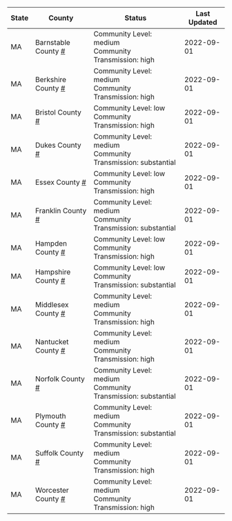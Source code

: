 State | County | Status | Last Updated
--- | --- | --- | --- 
MA | Barnstable County <a href="#barnstable_county">#</a> | <a name="barnstable_county"></a>Community Level: medium<br/>Community Transmission: high | 2022-09-01
MA | Berkshire County <a href="#berkshire_county">#</a> | <a name="berkshire_county"></a>Community Level: medium<br/>Community Transmission: high | 2022-09-01
MA | Bristol County <a href="#bristol_county">#</a> | <a name="bristol_county"></a>Community Level: low<br/>Community Transmission: high | 2022-09-01
MA | Dukes County <a href="#dukes_county">#</a> | <a name="dukes_county"></a>Community Level: medium<br/>Community Transmission: substantial | 2022-09-01
MA | Essex County <a href="#essex_county">#</a> | <a name="essex_county"></a>Community Level: low<br/>Community Transmission: high | 2022-09-01
MA | Franklin County <a href="#franklin_county">#</a> | <a name="franklin_county"></a>Community Level: medium<br/>Community Transmission: substantial | 2022-09-01
MA | Hampden County <a href="#hampden_county">#</a> | <a name="hampden_county"></a>Community Level: low<br/>Community Transmission: high | 2022-09-01
MA | Hampshire County <a href="#hampshire_county">#</a> | <a name="hampshire_county"></a>Community Level: low<br/>Community Transmission: substantial | 2022-09-01
MA | Middlesex County <a href="#middlesex_county">#</a> | <a name="middlesex_county"></a>Community Level: medium<br/>Community Transmission: high | 2022-09-01
MA | Nantucket County <a href="#nantucket_county">#</a> | <a name="nantucket_county"></a>Community Level: medium<br/>Community Transmission: high | 2022-09-01
MA | Norfolk County <a href="#norfolk_county">#</a> | <a name="norfolk_county"></a>Community Level: medium<br/>Community Transmission: substantial | 2022-09-01
MA | Plymouth County <a href="#plymouth_county">#</a> | <a name="plymouth_county"></a>Community Level: medium<br/>Community Transmission: substantial | 2022-09-01
MA | Suffolk County <a href="#suffolk_county">#</a> | <a name="suffolk_county"></a>Community Level: medium<br/>Community Transmission: high | 2022-09-01
MA | Worcester County <a href="#worcester_county">#</a> | <a name="worcester_county"></a>Community Level: medium<br/>Community Transmission: high | 2022-09-01
